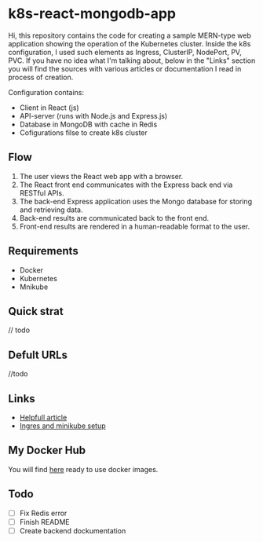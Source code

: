 # k8s-react-mongodb-app

Hi,
this repository contains the code for creating a sample MERN-type web application showing the operation of the Kubernetes cluster. Inside the k8s configuration, I used such elements as Ingress, ClusterIP, NodePort, PV, PVC. If you have no idea what I'm talking about, below in the "Links" section you will find the sources with various articles or documentation I read in process of creation.

Configuration contains:
- Client in React (js)
- API-server (runs with Node.js and Express.js)
- Database in MongoDB with cache in Redis
- Cofigurations filse to create k8s cluster

## Flow

1. The user views the React web app with a browser.
2. The React front end communicates with the Express back end via RESTful APIs.
3. The back-end Express application uses the Mongo database for storing and retrieving data.
4. Back-end results are communicated back to the front end.
5. Front-end results are rendered in a human-readable format to the user.

## Requirements

- Docker 
- Kubernetes
- Mnikube

## Quick strat

// todo

## Defult URLs

//todo

## Links

- [Helpfull article](https://l.facebook.com/l.php?u=https%3A%2F%2Fgithub.com%2Freact-static%2Freact-static%2Fdiscussions%2F1465%3Ffbclid%3DIwAR2gbS7yDgDT8G92iIXwA_BenD9wYDPq3k4b_6teIAy3Bnty3IBbB2GDdg4&h=AT0I0KHHzEbTPp-gCeikGkzl09qVRsZyPntJbpAtNdR7ws3PB0ARQ_Z7ZwA3hs43I-PUu0U6ns30jDGpC2YavukwYwbbq1Lz2RsBEcSa9YZeMwfQC9lkjEfZEmT3bQ) 
- [Ingres and minikube setup](https://kubernetes.io/docs/tasks/access-application-cluster/ingress-minikube/)

## My Docker Hub

You will find [here](https://hub.docker.com/u/azalurg) ready to use docker images.

## Todo

- [ ] Fix Redis error
- [ ] Finish README
- [ ] Create backend dockumentation
